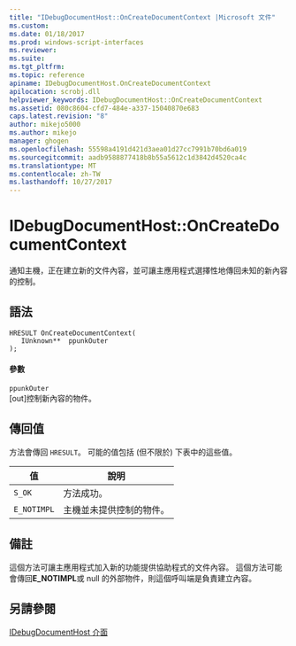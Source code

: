 ```yaml
---
title: "IDebugDocumentHost::OnCreateDocumentContext |Microsoft 文件"
ms.custom: 
ms.date: 01/18/2017
ms.prod: windows-script-interfaces
ms.reviewer: 
ms.suite: 
ms.tgt_pltfrm: 
ms.topic: reference
apiname: IDebugDocumentHost.OnCreateDocumentContext
apilocation: scrobj.dll
helpviewer_keywords: IDebugDocumentHost::OnCreateDocumentContext
ms.assetid: 080c8604-cfd7-484e-a337-15040870e683
caps.latest.revision: "8"
author: mikejo5000
ms.author: mikejo
manager: ghogen
ms.openlocfilehash: 55598a4191d421d3aea01d27cc7991b70bd6a019
ms.sourcegitcommit: aadb9588877418b8b55a5612c1d3842d4520ca4c
ms.translationtype: MT
ms.contentlocale: zh-TW
ms.lasthandoff: 10/27/2017
---
```

# <a name="idebugdocumenthostoncreatedocumentcontext"></a>IDebugDocumentHost::OnCreateDocumentContext
通知主機，正在建立新的文件內容，並可讓主應用程式選擇性地傳回未知的新內容的控制。  
  
## <a name="syntax"></a>語法  
  
```  
HRESULT OnCreateDocumentContext(  
   IUnknown**  ppunkOuter  
);  
```  
  
#### <a name="parameters"></a>參數  
 `ppunkOuter`  
 [out]控制新內容的物件。  
  
## <a name="return-value"></a>傳回值  
 方法會傳回 `HRESULT`。 可能的值包括 (但不限於) 下表中的這些值。  
  
|值|說明|  
|-----------|-----------------|  
|`S_OK`|方法成功。|  
|`E_NOTIMPL`|主機並未提供控制的物件。|  
  
## <a name="remarks"></a>備註  
 這個方法可讓主應用程式加入新的功能提供協助程式的文件內容。 這個方法可能會傳回**E_NOTIMPL**或 null 的外部物件，則這個呼叫端是負責建立內容。  
  
## <a name="see-also"></a>另請參閱  
 [IDebugDocumentHost 介面](../../winscript/reference/idebugdocumenthost-interface.md)